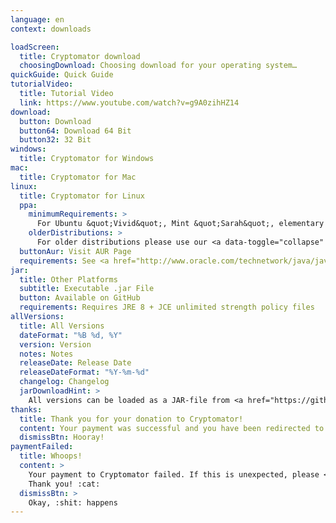 ```yaml
---
language: en
context: downloads

loadScreen:
  title: Cryptomator download
  choosingDownload: Choosing download for your operating system…
quickGuide: Quick Guide
tutorialVideo:
  title: Tutorial Video
  link: https://www.youtube.com/watch?v=g9A0zihHZ14
download:
  button: Download
  button64: Download 64 Bit
  button32: 32 Bit
windows:
  title: Cryptomator for Windows
mac:
  title: Cryptomator for Mac
linux:
  title: Cryptomator for Linux
  ppa:
    minimumRequirements: >
      For Ubuntu &quot;Vivid&quot;, Mint &quot;Sarah&quot;, elementary OS &quot;Loki&quot;, or other distributions based on Ubuntu from 15.04 onwards
    olderDistributions: >
      For older distributions please use our <a data-toggle="collapse" data-parent="#linuxDownloadPanel" href="#linuxDownloadDeb">.deb package</a>.
  buttonAur: Visit AUR Page
  requirements: See <a href="http://www.oracle.com/technetwork/java/javase/certconfig-2095354.html" target="_blank">detailed system requirements</a>
jar:
  title: Other Platforms
  subtitle: Executable .jar File
  button: Available on GitHub
  requirements: Requires JRE 8 + JCE unlimited strength policy files
allVersions:
  title: All Versions
  dateFormat: "%B %d, %Y"
  version: Version
  notes: Notes
  releaseDate: Release Date
  releaseDateFormat: "%Y-%m-%d"
  changelog: Changelog
  jarDownloadHint: >
    All versions can be loaded as a JAR-file from <a href="https://github.com/cryptomator/cryptomator/releases" target="_blank" role="button">GitHub releases</a>.
thanks:
  title: Thank you for your donation to Cryptomator!
  content: Your payment was successful and you have been redirected to the Downloads page. Happy crypting!
  dismissBtn: Hooray!
paymentFailed:
  title: Whoops!
  content: >
    Your payment to Cryptomator failed. If this is unexpected, please <a href="/contact">contact our support team</a>.<br/>
    Thank you! :cat:
  dismissBtn: >
    Okay, :shit: happens
---
```

